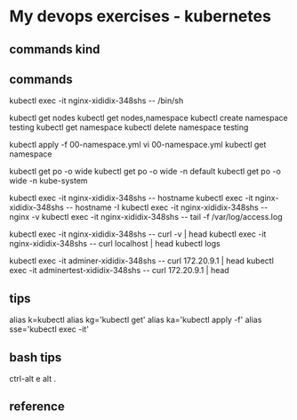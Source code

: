 
# My devops exercises - kubernetes

## commands kind



## commands

kubectl exec -it nginx-xididix-348shs -- /bin/sh

kubectl get nodes
kubectl get nodes,namespace
kubectl create namespace testing
kubectl get namespace
kubectl delete namespace testing


kubectl apply -f 00-namespace.yml
vi 00-namespace.yml
kubectl get namespace

kubectl get po -o wide
kubectl get po -o wide -n default
kubectl get po -o wide -n kube-system

kubectl exec -it nginx-xididix-348shs -- hostname
kubectl exec -it nginx-xididix-348shs -- hostname -I
kubectl exec -it nginx-xididix-348shs -- nginx -v
kubectl exec -it nginx-xididix-348shs -- tail -f /var/log/access.log

kubectl exec -it nginx-xididix-348shs -- curl -v | head
kubectl exec -it nginx-xididix-348shs -- curl localhost | head
kubectl logs

kubectl exec -it adminer-xididix-348shs -- curl 172.20.9.1 | head
kubectl exec -it adminertest-xididix-348shs -- curl 172.20.9.1 | head

## tips

alias k=kubectl
alias kg='kubectl get'
alias ka='kubectl apply -f'
alias sse='kubectl exec -it'

## bash tips
ctrl-alt e
alt .

## reference